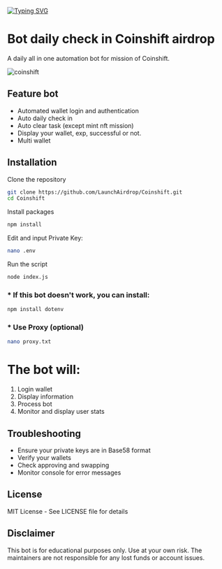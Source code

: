 [![Typing SVG](https://readme-typing-svg.demolab.com?font=Fira+Code&pause=1000&width=435&lines=Welcome+To+Launch+Airdrop)](https://git.io/typing-svg)

# Bot daily check in Coinshift airdrop 
A daily all in one automation bot for mission of Coinshift.

![coinshift](https://github.com/user-attachments/assets/dca96f03-eec8-451d-b8ce-632c18de024a)


## Feature bot
- Automated wallet login and authentication
- Auto daily check in
- Auto clear task (except mint nft mission)
- Display your wallet, exp, successful or not.
- Multi wallet


## Installation

Clone the repository
```bash
git clone https://github.com/LaunchAirdrop/Coinshift.git
cd Coinshift
```

Install packages
```bash
npm install
```

Edit and input Private Key:
```bash
nano .env
```

Run the script
```bash
node index.js
```

### * If this bot doesn't work, you can install:

```bash
npm install dotenv
```

### * Use Proxy (optional)

```bash
nano proxy.txt
```


# The bot will:
1. Login wallet
2. Display information
3. Process bot
4. Monitor and display user stats

## Troubleshooting

- Ensure your private keys are in Base58 format
- Verify your wallets
- Check approving and swapping
- Monitor console for error messages

## License

MIT License - See LICENSE file for details

## Disclaimer

This bot is for educational purposes only. Use at your own risk. The maintainers are not responsible for any lost funds or account issues.
